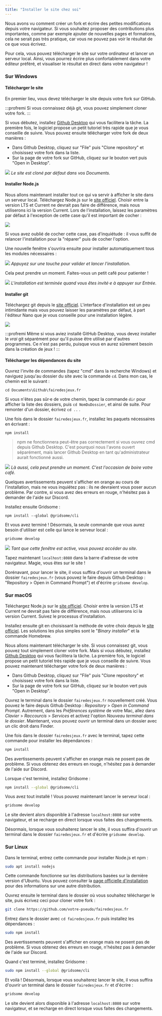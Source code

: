 ```yaml
---
title: "Installer le site chez soi"
---
```


Nous avons vu comment créer un fork et écrire des petites modifications depuis votre navigateur. Si vous souhaitez proposer des contributions plus importantes, comme par exemple ajouter de nouvelles pages et formations, cela ne serait pas très pratique, car vous ne pouvez pas voir le résultat de ce que vous écrivez.

Pour cela, vous pouvez télécharger le site sur votre ordinateur et lancer un serveur local. Ainsi, vous pourrez écrire plus confortablement dans votre éditeur préféré, et visualiser le résultat en direct dans votre navigateur !

### Sur Windows

#### Télécharger le site

En premier lieu, vous devez télécharger le site depuis votre fork sur GitHub.

:::profremi
Si vous connaissez déjà git, vous pouvez simplement cloner votre fork.
:::

Si vous débutez, installez [Github Desktop](https://desktop.github.com/) qui vous facilitera la tâche. La première fois, le logiciel propose un petit tutoriel très rapide que je vous conseille de suivre. Vous pouvez ensuite télécharger votre fork de deux manières :

- Dans Github Desktop, cliquez sur "File" puis "Clone repository" et choisissez votre fork dans la liste.
- Sur la page de votre fork sur GitHub, cliquez sur le bouton vert puis "Open in Desktop".

![](./github-desktop.png)
*Le site est cloné par défaut dans vos Documents.*

#### Installer Node.js

Nous allons maintenant installer tout ce qui va servir à afficher le site dans un serveur local. Téléchargez Node.js sur le [site officiel](https://nodejs.org/en/). Choisir entre la version LTS et Current ne devrait pas faire de différence, mais nous utiliserons ici la version Current. Lors de l'installation, laissez les paramètres par défaut à l'exception de cette case qu'il est important de cocher :

![](./nodejs-modules-choix.png)

Si vous avez oublié de cocher cette case, pas d'inquiétude : il vous suffit de relancer l'installation pour la "réparer" puis de cocher l'option.

Une nouvelle fenêtre s'ouvrira ensuite pour installer automatiquement tous les modules nécessaires :

![](./nodejs-modules-install.png)
*Appuyez sur une touche pour valider et lancer l'installation.*

Cela peut prendre un moment. Faites-vous un petit café pour patienter !

![](./nodejs-modules-fin.png)
*L'installation est terminée quand vous êtes invité·e à appuyer sur Entrée.*

#### Installer git

Téléchargez git depuis le [site officiel](https://git-scm.com/downloads). L'interface d'installation est un peu intimidante mais vous pouvez laisser les paramètres par défaut, à part l'éditeur Nano que je vous conseille pour une installation légère.

![](./git-nano-editor.png)

:::profremi
Même si vous aviez installé GitHub Desktop, vous devez installer le *vrai* git séparément pour qu'il puisse être utilisé par d'autres programmes. Ce n'est pas perdu, puisque vous en aurez sûrement besoin dans la création de jeux !
:::

#### Télécharger les dépendances du site

Ouvrez l'invite de commandes (tapez "cmd" dans la recherche Windows) et naviguez jusqu'au dossier du site avec la commande `cd`. Dans mon cas, le chemin est le suivant :

```batch
cd Documents\Github\fairedesjeux.fr
```

Si vous n'êtes pas sûr·e de votre chemin, tapez la commande `dir` pour afficher la liste des dossiers, puis `cd NomDuDossier`, et ainsi de suite. Pour remonter d'un dossier, écrivez `cd ..` .

Une fois dans le dossier `fairedesjeux.fr`, installez les paquets nécessaires en écrivant :

```batch
npm install
```

> npm ne fonctionnera peut-être pas correctement si vous ouvrez cmd depuis Github Desktop. C'est pourquoi nous l'avons ouvert séparément, mais lancer Github Desktop en tant qu'administrateur aurait fonctionné aussi.

![](./npm-install.png)
*Là aussi, cela peut prendre un moment. C'est l'occasion de boire votre café.*

Quelques avertissements peuvent s'afficher en orange au cours de l'installation, mais ne vous inquiétez pas : ils ne devraient vous poser aucun problème. Par contre, si vous avez des erreurs en rouge, n'hésitez pas à demander de l'aide sur Discord.

Installez ensuite Gridsome :

```batch
npm install --global @gridsome/cli
```

Et vous avez terminé ! Désormais, la seule commande que vous aurez besoin d'utiliser est celle qui lance le serveur local :

```batch
gridsome develop
```

![](./gridsome.png)
*Tant que cette fenêtre est active, vous pouvez accéder au site.*

Tapez maintenant `localhost:8080` dans la barre d'adresse de votre navigateur. Magie, vous êtes sur le site !

Dorénavant, pour lancer le site, il vous suffira d'ouvrir un terminal dans le dossier `fairedesjeux.fr` (vous pouvez le faire depuis Github Desktop : "Repository > Open in Command Prompt") et d'écrire `gridsome develop`.

### Sur macOS

Téléchargez Node.js sur le [site officiel](https://nodejs.org/en/). Choisir entre la version LTS et Current ne devrait pas faire de différence, mais nous utiliserons ici la version Current. Suivez le processus d'installation.

Installez ensuite git en choisissant la méthode de votre choix depuis le [site officiel](https://git-scm.com/download/mac). Les solutions les plus simples sont le "*Binary installer*" et la commande Homebrew.

Nous allons maintenant télécharger le site. Si vous connaissez git, vous pouvez tout simplement cloner votre fork. Mais si vous débutez, installez [Github Desktop](https://desktop.github.com/) qui vous facilitera la tâche. La première fois, le logiciel propose un petit tutoriel très rapide que je vous conseille de suivre. Vous pouvez maintenant télécharger votre fork de deux manières :

- Dans Github Desktop, cliquez sur "File" puis "Clone repository" et choisissez votre fork dans la liste.
- Sur la page de votre fork sur GitHub, cliquez sur le bouton vert puis "Open in Desktop".

Ouvrez le terminal dans le dossier `fairedesjeux.fr` nouvellement créé. Vous pouvez le faire depuis Github Desktop : *Repository* > *Open in Command Prompt*. Autrement, dans les *Préférences système* de votre Mac, allez dans *Clavier* > *Raccourcis* > *Services* et activez l'option *Nouveau terminal dans le dossier*. Maintenant, vous pouvez ouvrir un terminal dans un dossier avec un clic droit dans Finder.

Une fois dans le dossier `fairedesjeux.fr` avec le terminal, tapez cette commande pour installer les dépendances :

```bash
npm install
```

Des avertissements peuvent s'afficher en orange mais ne posent pas de problème. Si vous obtenez des erreurs en rouge, n'hésitez pas à demander de l'aide sur Discord.

Lorsque c'est terminé, installez Gridsome :

```bash
npm install --global @gridsome/cli
```

Vous avez tout installé ! Vous pouvez maintenant lancer le serveur local :

```bash
gridsome develop
```

Le site devient alors disponible à l'adresse `localhost:8080` sur votre navigateur, et se recharge en direct lorsque vous faites des changements.

Désormais, lorsque vous souhaiterez lancer le site, il vous suffira d'ouvrir un terminal dans le dossier `fairedesjeux.fr` et d'écrire `gridsome develop`.

### Sur Linux

Dans le terminal, entrez cette commande pour installer Node.js et npm :

```bash
sudo apt install nodejs
```

Cette commande fonctionne sur les distributions basées sur la dernière version d'Ubuntu. Vous pouvez consulter la [page officielle d'installation](https://nodejs.org/en/download/package-manager/) pour des informations sur une autre distribution.

Ouvrez ensuite le terminal dans le dossier où vous souhaitez télécharger le site, puis écrivez ceci pour cloner votre fork :

```bash
git clone https://github.com/votre-pseudo/fairedesjeux.fr
```

Entrez dans le dossier avec `cd fairedesjeux.fr` puis installez les dépendances :

```bash
sudo npm install
```

Des avertissements peuvent s'afficher en orange mais ne posent pas de problème. Si vous obtenez des erreurs en rouge, n'hésitez pas à demander de l'aide sur Discord.

Quand c'est terminé, installez Gridsome :

```bash
sudo npm install --global @gridsome/cli
```

Et voilà ! Désormais, lorsque vous souhaiterez lancer le site, il vous suffira d'ouvrir un terminal dans le dossier `fairedesjeux.fr` et d'écrire :

```bash
gridsome develop
```

Le site devient alors disponible à l'adresse `localhost:8080` sur votre navigateur, et se recharge en direct lorsque vous faites des changements.
